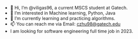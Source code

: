 - 👋 Hi, I’m @viligas96, a current MSCS student at Gatech.
- 👀 I’m interested in Machine learning, Python, Java
- 🌱 I’m currently learning and practicing algorithms.
- 📫 You can reach me via Email: czhu98@gatech.edu
- I am looking for software engineering full time job in 2023.

<!---
viligas96/viligas96 is a ✨ special ✨ repository because its `README.md` (this file) appears on your GitHub profile.
You can click the Preview link to take a look at your changes.
--->
